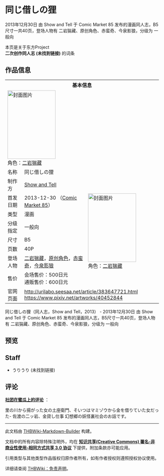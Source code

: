 # 同じ借しの狸

<!-- source html: G:\repos\THBWiki-Markdown-Builder\THBWikiMarkdown\Temp\main\d\db\ns0%3A%E5%90%8C%E3%81%98%E5%80%9F%E3%81%97%E3%81%AE%E7%8B%B8.html -->

2013年12月30日 由 Show and Tell 于 Comic Market 85 发布的漫画同人志，B5尺寸一共40页，登场人物有 二岩猯藏、原创角色、赤蛮奇、今泉影狼，分级为 一般向

本页是关于东方Project  
 **二次创作同人志 (未找到链接)** 的词条

## 作品信息

<table><tbody><tr><th colspan="3">基本信息</th></tr><tr><td class="cover-artwork-mobile" colspan="2"><a href="./文件-同じ借しの狸封面.jpg.md" class="image" title="封面图片"><img alt="封面图片" src="https://upload.thwiki.cc/thumb/e/e6/%E5%90%8C%E3%81%98%E5%80%9F%E3%81%97%E3%81%AE%E7%8B%B8%E5%B0%81%E9%9D%A2.jpg/157px-%E5%90%8C%E3%81%98%E5%80%9F%E3%81%97%E3%81%AE%E7%8B%B8%E5%B0%81%E9%9D%A2.jpg" decoding="async" loading="lazy" width="157" height="224" srcset="https://upload.thwiki.cc/thumb/e/e6/%E5%90%8C%E3%81%98%E5%80%9F%E3%81%97%E3%81%AE%E7%8B%B8%E5%B0%81%E9%9D%A2.jpg/235px-%E5%90%8C%E3%81%98%E5%80%9F%E3%81%97%E3%81%AE%E7%8B%B8%E5%B0%81%E9%9D%A2.jpg 1.5x, https://upload.thwiki.cc/thumb/e/e6/%E5%90%8C%E3%81%98%E5%80%9F%E3%81%97%E3%81%AE%E7%8B%B8%E5%B0%81%E9%9D%A2.jpg/314px-%E5%90%8C%E3%81%98%E5%80%9F%E3%81%97%E3%81%AE%E7%8B%B8%E5%B0%81%E9%9D%A2.jpg 2x" data-file-width="717" data-file-height="1024"></a><div class="cover-char">角色：<a href="./二岩猯藏.md" title="二岩猯藏">二岩猯藏</a></div></td>
</tr><tr><td class="label">名称</td><td colspan="2"> 同じ借しの狸 </td></tr><tr><td class="label">制作方</td><td><a href="./Show_and_Tell.md" title="Show and Tell">Show and Tell</a></td><td class="cover-artwork" rowspan="8" style="min-width:224px;"><a href="./文件-同じ借しの狸封面.jpg.md" class="image" title="封面图片"><img alt="封面图片" src="https://upload.thwiki.cc/thumb/e/e6/%E5%90%8C%E3%81%98%E5%80%9F%E3%81%97%E3%81%AE%E7%8B%B8%E5%B0%81%E9%9D%A2.jpg/157px-%E5%90%8C%E3%81%98%E5%80%9F%E3%81%97%E3%81%AE%E7%8B%B8%E5%B0%81%E9%9D%A2.jpg" decoding="async" loading="lazy" width="157" height="224" srcset="https://upload.thwiki.cc/thumb/e/e6/%E5%90%8C%E3%81%98%E5%80%9F%E3%81%97%E3%81%AE%E7%8B%B8%E5%B0%81%E9%9D%A2.jpg/235px-%E5%90%8C%E3%81%98%E5%80%9F%E3%81%97%E3%81%AE%E7%8B%B8%E5%B0%81%E9%9D%A2.jpg 1.5x, https://upload.thwiki.cc/thumb/e/e6/%E5%90%8C%E3%81%98%E5%80%9F%E3%81%97%E3%81%AE%E7%8B%B8%E5%B0%81%E9%9D%A2.jpg/314px-%E5%90%8C%E3%81%98%E5%80%9F%E3%81%97%E3%81%AE%E7%8B%B8%E5%B0%81%E9%9D%A2.jpg 2x" data-file-width="717" data-file-height="1024"></a><div class="cover-char">角色：<a href="./二岩猯藏.md" title="二岩猯藏">二岩猯藏</a></div></td>
</tr><tr><td class="label">首发日期</td><td>2013-12-30&#160;（<a href="/展会作品列表?e=Comic+Market%2385">Comic Market 85</a>）</td></tr><tr><td class="label">类型</td><td>漫画</td></tr><tr><td class="label">分级指定</td><td>一般向</td></tr><tr><td class="label">尺寸</td><td>B5</td></tr><tr><td class="label">页数</td><td>40P</td></tr><tr><td class="label">登场人物</td><td><a href="./二岩猯藏.md" title="二岩猯藏">二岩猯藏</a>，<a href="/index.php?title=%E5%8E%9F%E5%88%9B%E8%A7%92%E8%89%B2&amp;action=edit&amp;redlink=1" class="new" title="原创角色（页面不存在）">原创角色</a>，<a href="./赤蛮奇.md" title="赤蛮奇">赤蛮奇</a>，<a href="./今泉影狼.md" title="今泉影狼">今泉影狼</a></td></tr><tr><td class="label">售价</td><td>会场售价：500日元<br>通贩售价：600日元</td></tr>
<tr><td class="label">官网页面</td><td colspan="2"><a rel="nofollow" class="external free" href="http://urilabo.seesaa.net/article/383647721.html">http://urilabo.seesaa.net/article/383647721.html</a><br><a rel="nofollow" class="external free" href="https://www.pixiv.net/artworks/40452844">https://www.pixiv.net/artworks/40452844</a></td></tr></tbody></table>

同じ借しの狸（同人志，Show and Tell，2013） - 2013年12月30日 由 Show and Tell 于 Comic Market 85 发布的漫画同人志，B5尺寸一共40页，登场人物有 二岩猯藏、原创角色、赤蛮奇、今泉影狼，分级为 一般向

## 预览

## Staff
- うりうり (未找到链接)


## 评论

  
 **[社团在蜜瓜上的评论](https://www.melonbooks.co.jp/detail/detail.php?product_id=21063)** ：  

里の川から揚がった女の土座衛門、そいつはマミゾウから金を借りていた女だった- 佐渡の二ッ岩、金貸し仕事 幻想郷の妖怪裏社会のお話です。
  


  
  

  





---

此文档由 [THBWiki-Markdown-Builder](https://github.com/Delsin-Yu/THBWiki-Markdown-Builder) 构建。

文档中的所有内容除特殊注明外，均在 [**知识共享(Creative Commons) 署名-非商业性使用-相同方式共享 3.0 协议**](https://creativecommons.org/licenses/by-sa/3.0/deed.zh-hans) 下提供，附加条款亦可能应用。

引用类型与其他类型作品版权归原作者所有，如有作者授权则遵照授权协议使用。

详细请查阅 [THBWiki：免责声明](https://thbwiki.cc/THBWiki:%E5%85%8D%E8%B4%A3%E5%A3%B0%E6%98%8E)。

